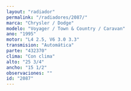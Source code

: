 ```yaml
---
layout: "radiador"
permalink: "/radiadores/2087/"
marca: "Chrysler / Dodge"
modelo: "Voyager / Town & Country / Caravan"
ano: "1995"
motor: "L4 2.5, V6 3.0 3.3"
transmision: "Automática"
parte: "432370"
clima: "Con clima"
alto: "25 3/4"
ancho: "15 1/2"
observaciones: ""
id: "2087"
---
```


